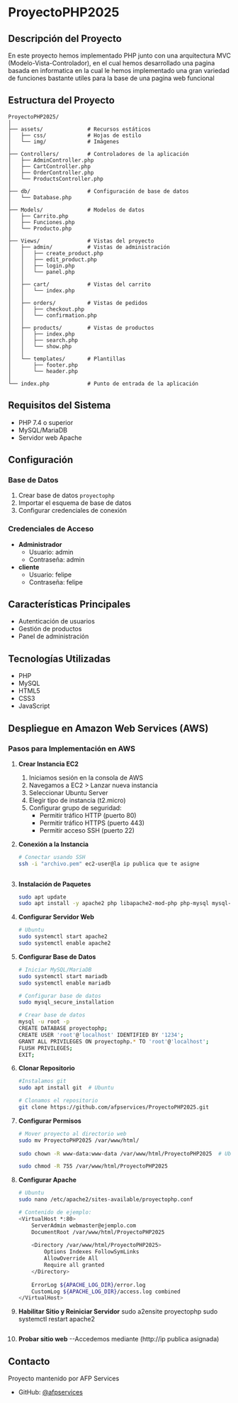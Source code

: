 # ProyectoPHP2025

## Descripción del Proyecto
En este proyecto hemos implementado PHP junto con una arquitectura MVC (Modelo-Vista-Controlador), en el cual hemos desarrollado una pagina basada en informatica en la cual le hemos implementado una gran variedad de funciones bastante utiles para la base de una pagina web funcional 

## Estructura del Proyecto
```
ProyectoPHP2025/
│
├── assets/              # Recursos estáticos
│   ├── css/             # Hojas de estilo
│   └── img/             # Imágenes
│
├── Controllers/         # Controladores de la aplicación
│   ├── AdminController.php
│   ├── CartController.php
│   ├── OrderController.php
│   └── ProductsController.php
│
├── db/                  # Configuración de base de datos
│   └── Database.php
│
├── Models/              # Modelos de datos
│   ├── Carrito.php
│   ├── Funciones.php
│   └── Producto.php
│
├── Views/               # Vistas del proyecto
│   ├── admin/           # Vistas de administración
│   │   ├── create_product.php
│   │   ├── edit_product.php
│   │   ├── login.php
│   │   └── panel.php
│   │
│   ├── cart/            # Vistas del carrito
│   │   └── index.php
│   │
│   ├── orders/          # Vistas de pedidos
│   │   ├── checkout.php
│   │   └── confirmation.php
│   │
│   ├── products/        # Vistas de productos
│   │   ├── index.php
│   │   ├── search.php
│   │   └── show.php
│   │
│   └── templates/       # Plantillas
│       ├── footer.php
│       └── header.php
│
└── index.php            # Punto de entrada de la aplicación
```

## Requisitos del Sistema
- PHP 7.4 o superior
- MySQL/MariaDB
- Servidor web Apache

## Configuración

### Base de Datos
1. Crear base de datos `proyectophp`
2. Importar el esquema de base de datos
3. Configurar credenciales de conexión

### Credenciales de Acceso
- **Administrador**
  - Usuario: admin
  - Contraseña: admin
- **cliente**
  - Usuario: felipe
  - Contraseña: felipe
## Características Principales
- Autenticación de usuarios
- Gestión de productos
- Panel de administración

## Tecnologías Utilizadas
- PHP
- MySQL
- HTML5
- CSS3
- JavaScript

## Despliegue en Amazon Web Services (AWS)
### Pasos para Implementación en AWS

1. **Crear Instancia EC2**
   1. Iniciamos sesión en la consola de AWS
   2. Navegamos a EC2 > Lanzar nueva instancia
   3. Seleccionar Ubuntu Server
   4. Elegir tipo de instancia (t2.micro)
   5. Configurar grupo de seguridad:
      * Permitir tráfico HTTP (puerto 80)
      * Permitir tráfico HTTPS (puerto 443)
      * Permitir acceso SSH (puerto 22)

2. **Conexión a la Instancia**
   ```bash
   # Conectar usando SSH
   ssh -i "archivo.pem" ec2-user@la ip publica que te asigne
  
   ```

3. **Instalación de Paquetes**
   ```bash
   sudo apt update
   sudo apt install -y apache2 php libapache2-mod-php php-mysql mysql-server
   ```

4. **Configurar Servidor Web**
   ```bash
   # Ubuntu
   sudo systemctl start apache2
   sudo systemctl enable apache2
   ```

5. **Configurar Base de Datos**
   ```bash
   # Iniciar MySQL/MariaDB
   sudo systemctl start mariadb
   sudo systemctl enable mariadb
   
   # Configurar base de datos
   sudo mysql_secure_installation
   
   # Crear base de datos
   mysql -u root -p
   CREATE DATABASE proyectophp;
   CREATE USER 'root'@'localhost' IDENTIFIED BY '1234';
   GRANT ALL PRIVILEGES ON proyectophp.* TO 'root'@'localhost';
   FLUSH PRIVILEGES;
   EXIT;
   ```

6. **Clonar Repositorio**
   ```bash
   #Instalamos git
   sudo apt install git  # Ubuntu
   
   # Clonamos el repositorio
   git clone https://github.com/afpservices/ProyectoPHP2025.git
   ```

7. **Configurar Permisos**
   ```bash
   # Mover proyecto al directorio web
   sudo mv ProyectoPHP2025 /var/www/html/
  
   sudo chown -R www-data:www-data /var/www/html/ProyectoPHP2025  # Ubuntu
   
   sudo chmod -R 755 /var/www/html/ProyectoPHP2025
   ```

8. **Configurar Apache**
   ```bash
   # Ubuntu
   sudo nano /etc/apache2/sites-available/proyectophp.conf
   
   # Contenido de ejemplo:
   <VirtualHost *:80>
       ServerAdmin webmaster@ejemplo.com
       DocumentRoot /var/www/html/ProyectoPHP2025
       
       <Directory /var/www/html/ProyectoPHP2025>
           Options Indexes FollowSymLinks
           AllowOverride All
           Require all granted
       </Directory>
       
       ErrorLog ${APACHE_LOG_DIR}/error.log
       CustomLog ${APACHE_LOG_DIR}/access.log combined
   </VirtualHost>
   ```

10. **Habilitar Sitio y Reiniciar Servidor**
    sudo a2ensite proyectophp
    sudo systemctl restart apache2
    ```
11. **Probar sitio web**
    --Accedemos mediante (http://ip publica asignada)

## Contacto
Proyecto mantenido por AFP Services
- GitHub: [@afpservices](https://github.com/afpservices)
